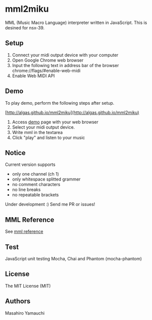 # mml2miku

MML (Music Macro Language) interpreter written in JavaScript.
This is desined for nsx-39.

## Setup

1. Connect your midi output device with your computer
2. Open Google Chrome web browser
3. Input the following text in address bar of the browser  
chrome://flags/#enable-web-midi
4. Enable Web MIDI API

## Demo

To play demo, perform the following steps after setup.

[http://algas.github.io/mml2miku](http://algas.github.io/mml2miku)

1. Access [demo](http://algas.github.io/mml2miku) page with your web browser
2. Select your midi output device.
3. Write mml in the textarea
4. Click "play" and listen to your music

## Notice

Current version supports  
* only one channel (ch 1)
* only whitespace splitted grammer
* no comment characters
* no line breaks
* no repeatable brackets

Under development :)
Send me PR or issues!

## MML Reference

See [mml reference](https://github.com/algas/mml2miku/blob/master/docs/mml.md)

## Test

JavaScript unit testing
Mocha, Chai and Phantom (mocha-phantom)

## License

The MIT License (MIT)

## Authors

Masahiro Yamauchi

